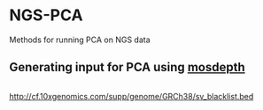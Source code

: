 # NGS-PCA
Methods for running PCA on NGS data


## Generating input for PCA using [mosdepth](https://github.com/brentp/mosdepth)

```bash


```

http://cf.10xgenomics.com/supp/genome/GRCh38/sv_blacklist.bed
